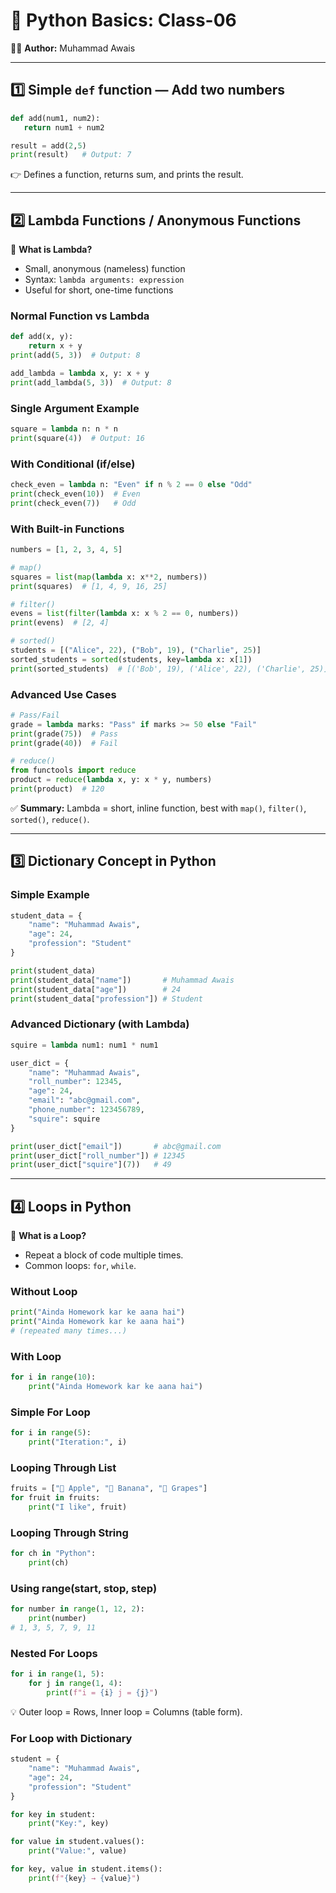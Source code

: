 # 🐍 Python Basics: Class-06


👨‍💻 **Author:** Muhammad Awais

---

## 1️⃣ Simple `def` function — Add two numbers
```python
def add(num1, num2):
   return num1 + num2

result = add(2,5)
print(result)   # Output: 7
```
👉 Defines a function, returns sum, and prints the result.

---

## 2️⃣ Lambda Functions / Anonymous Functions

🔹 **What is Lambda?**
- Small, anonymous (nameless) function
- Syntax: `lambda arguments: expression`
- Useful for short, one-time functions

### Normal Function vs Lambda
```python
def add(x, y):
    return x + y
print(add(5, 3))  # Output: 8

add_lambda = lambda x, y: x + y
print(add_lambda(5, 3))  # Output: 8
```

### Single Argument Example
```python
square = lambda n: n * n
print(square(4))  # Output: 16
```

### With Conditional (if/else)
```python
check_even = lambda n: "Even" if n % 2 == 0 else "Odd"
print(check_even(10))  # Even
print(check_even(7))   # Odd
```

### With Built-in Functions
```python
numbers = [1, 2, 3, 4, 5]

# map()
squares = list(map(lambda x: x**2, numbers))
print(squares)  # [1, 4, 9, 16, 25]

# filter()
evens = list(filter(lambda x: x % 2 == 0, numbers))
print(evens)  # [2, 4]

# sorted()
students = [("Alice", 22), ("Bob", 19), ("Charlie", 25)]
sorted_students = sorted(students, key=lambda x: x[1])
print(sorted_students)  # [('Bob', 19), ('Alice', 22), ('Charlie', 25)]
```

### Advanced Use Cases
```python
# Pass/Fail
grade = lambda marks: "Pass" if marks >= 50 else "Fail"
print(grade(75))  # Pass
print(grade(40))  # Fail

# reduce()
from functools import reduce
product = reduce(lambda x, y: x * y, numbers)
print(product)  # 120
```

✅ **Summary:** Lambda = short, inline function, best with `map()`, `filter()`, `sorted()`, `reduce()`.

---

## 3️⃣ Dictionary Concept in Python

### Simple Example
```python
student_data = {
    "name": "Muhammad Awais",
    "age": 24,
    "profession": "Student"
}

print(student_data)
print(student_data["name"])       # Muhammad Awais
print(student_data["age"])        # 24
print(student_data["profession"]) # Student
```

### Advanced Dictionary (with Lambda)
```python
squire = lambda num1: num1 * num1

user_dict = {
    "name": "Muhammad Awais",
    "roll_number": 12345,
    "age": 24,
    "email": "abc@gmail.com",
    "phone_number": 123456789,
    "squire": squire
}

print(user_dict["email"])       # abc@gmail.com
print(user_dict["roll_number"]) # 12345
print(user_dict["squire"](7))   # 49
```

---

## 4️⃣ Loops in Python

🔹 **What is a Loop?**
- Repeat a block of code multiple times.
- Common loops: `for`, `while`.

### Without Loop
```python
print("Ainda Homework kar ke aana hai")
print("Ainda Homework kar ke aana hai")
# (repeated many times...)
```

### With Loop
```python
for i in range(10):
    print("Ainda Homework kar ke aana hai")
```

### Simple For Loop
```python
for i in range(5):
    print("Iteration:", i)
```

### Looping Through List
```python
fruits = ["🍎 Apple", "🍌 Banana", "🍇 Grapes"]
for fruit in fruits:
    print("I like", fruit)
```

### Looping Through String
```python
for ch in "Python":
    print(ch)
```

### Using range(start, stop, step)
```python
for number in range(1, 12, 2):
    print(number)
# 1, 3, 5, 7, 9, 11
```

### Nested For Loops
```python
for i in range(1, 5):
    for j in range(1, 4):
        print(f"i = {i} j = {j}")
```
💡 Outer loop = Rows, Inner loop = Columns (table form).

### For Loop with Dictionary
```python
student = {
    "name": "Muhammad Awais",
    "age": 24,
    "profession": "Student"
}

for key in student:
    print("Key:", key)

for value in student.values():
    print("Value:", value)

for key, value in student.items():
    print(f"{key} → {value}")
